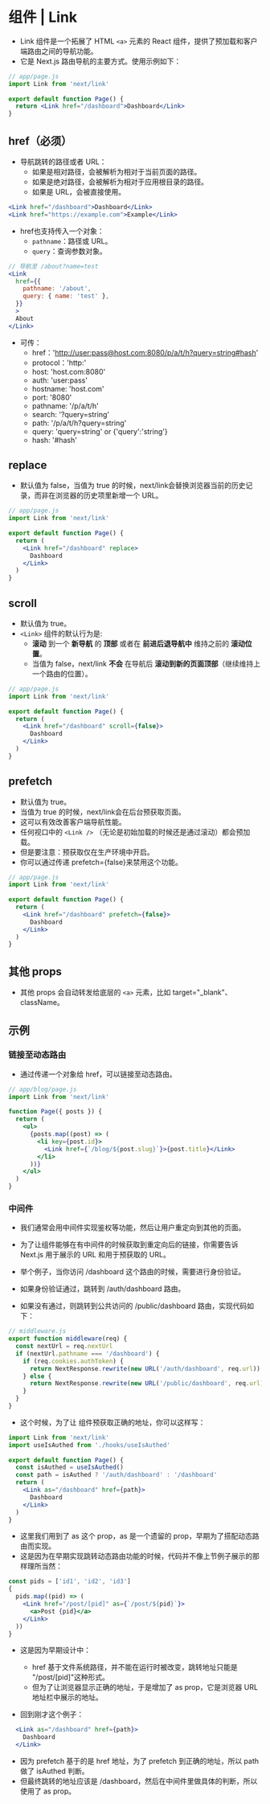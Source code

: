 # 组件 | Link

- Link 组件是一个拓展了 HTML `<a>` 元素的 React 组件，提供了预加载和客户端路由之间的导航功能。
- 它是 Next.js 路由导航的主要方式。使用示例如下：

```jsx
// app/page.js
import Link from 'next/link'
 
export default function Page() {
  return <Link href="/dashboard">Dashboard</Link>
}
```

## href（必须）

- 导航跳转的路径或者 URL：
  - 如果是相对路径，会被解析为相对于当前页面的路径。
  - 如果是绝对路径，会被解析为相对于应用根目录的路径。
  - 如果是 URL，会被直接使用。

```jsx
<Link href="/dashboard">Dashboard</Link>
<Link href="https://example.com">Example</Link>
```

- href也支持传入一个对象：
  - `pathname`：路径或 URL。
  - `query`：查询参数对象。

```jsx
// 导航至 /about?name=test
<Link
  href={{
    pathname: '/about',
    query: { name: 'test' },
  }}
  >
  About
</Link>

```

- 可传：
  - href：'<http://user:pass@host.com:8080/p/a/t/h?query=string#hash>'
  - protocol：'http:'
  - host: 'host.com:8080'
  - auth: 'user:pass'
  - hostname: 'host.com'
  - port: '8080'
  - pathname: '/p/a/t/h'
  - search: '?query=string'
  - path: '/p/a/t/h?query=string'
  - query: 'query=string' or {'query':'string'}
  - hash: '#hash'

## replace

- 默认值为 false，当值为 true 的时候，next/link会替换浏览器当前的历史记录，而非在浏览器的历史项里新增一个 URL。

```jsx
// app/page.js
import Link from 'next/link'
 
export default function Page() {
  return (
    <Link href="/dashboard" replace>
      Dashboard
    </Link>
  )
}
```

## scroll

- 默认值为 true。
- `<Link>` 组件的默认行为是:
  - **滚动** 到一个 **新导航** 的 **顶部** 或者在 **前进后退导航中** 维持之前的 **滚动位置**。
  - 当值为 false，next/link **不会** 在导航后 **滚动到新的页面顶部**（继续维持上一个路由的位置）。

```jsx
// app/page.js
import Link from 'next/link'
 
export default function Page() {
  return (
    <Link href="/dashboard" scroll={false}>
      Dashboard
    </Link>
  )
}
```

## prefetch

- 默认值为 true。
- 当值为 true 的时候，next/link会在后台预获取页面。
- 这可以有效改善客户端导航性能。
- 任何视口中的 `<Link />` （无论是初始加载的时候还是通过滚动）都会预加载。
- 但是要注意：预获取仅在生产环境中开启。
- 你可以通过传递 prefetch={false}来禁用这个功能。

```jsx
// app/page.js
import Link from 'next/link'
 
export default function Page() {
  return (
    <Link href="/dashboard" prefetch={false}>
      Dashboard
    </Link>
  )
}
```

## 其他 props

- 其他 props 会自动转发给底层的 `<a>` 元素，比如 target="_blank"、className。

## 示例

### 链接至动态路由

- 通过传递一个对象给 href，可以链接至动态路由。

```jsx
// app/blog/page.js
import Link from 'next/link'
 
function Page({ posts }) {
  return (
    <ul>
      {posts.map((post) => (
        <li key={post.id}>
          <Link href={`/blog/${post.slug}`}>{post.title}</Link>
        </li>
      ))}
    </ul>
  )
}
```

### 中间件

- 我们通常会用中间件实现鉴权等功能，然后让用户重定向到其他的页面。
- 为了让组件能够在有中间件的时候获取到重定向后的链接，你需要告诉 Next.js 用于展示的 URL 和用于预获取的 URL。

- 举个例子，当你访问 /dashboard 这个路由的时候，需要进行身份验证。
- 如果身份验证通过，跳转到 /auth/dashboard 路由。
- 如果没有通过，则跳转到公共访问的 /public/dashboard 路由，实现代码如下：

```jsx
// middleware.js
export function middleware(req) {
  const nextUrl = req.nextUrl
  if (nextUrl.pathname === '/dashboard') {
    if (req.cookies.authToken) {
      return NextResponse.rewrite(new URL('/auth/dashboard', req.url))
    } else {
      return NextResponse.rewrite(new URL('/public/dashboard', req.url))
    }
  }
}
```

- 这个时候，为了让 <Link /> 组件预获取正确的地址，你可以这样写：

```jsx
import Link from 'next/link'
import useIsAuthed from './hooks/useIsAuthed'
 
export default function Page() {
  const isAuthed = useIsAuthed()
  const path = isAuthed ? '/auth/dashboard' : '/dashboard'
  return (
    <Link as="/dashboard" href={path}>
      Dashboard
    </Link>
  )
}
```

- 这里我们用到了 as 这个 prop，as 是一个遗留的 prop，早期为了搭配动态路由而实现。
- 这是因为在早期实现跳转动态路由功能的时候，代码并不像上节例子展示的那样理所当然：

```jsx
const pids = ['id1', 'id2', 'id3']
{
  pids.map((pid) => (
    <Link href="/post/[pid]" as={`/post/${pid}`}>
      <a>Post {pid}</a>
    </Link>
  ))
}
```

- 这是因为早期设计中：
  - href 基于文件系统路径，并不能在运行时被改变，跳转地址只能是 "/post/[pid]"这种形式。
  - 但为了让浏览器显示正确的地址，于是增加了 as prop，它是浏览器 URL 地址栏中展示的地址。

- 回到刚才这个例子：

```jsx
  <Link as="/dashboard" href={path}>
    Dashboard
  </Link>
```

- 因为 prefetch 基于的是 href 地址，为了 prefetch 到正确的地址，所以 path 做了 isAuthed 判断。
- 但最终跳转的地址应该是 /dashboard，然后在中间件里做具体的判断，所以使用了 as prop。
